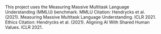 This project uses the Measuring Massive Multitask Language Understanding (MMLU) benchmark.
MMLU Citation: Hendrycks et al. (2021). Measuring Massive Multitask Language Understanding. ICLR 2021.
Ethics Citation: Hendrycks et al. (2021). Aligning AI With Shared Human Values. ICLR 2021.
